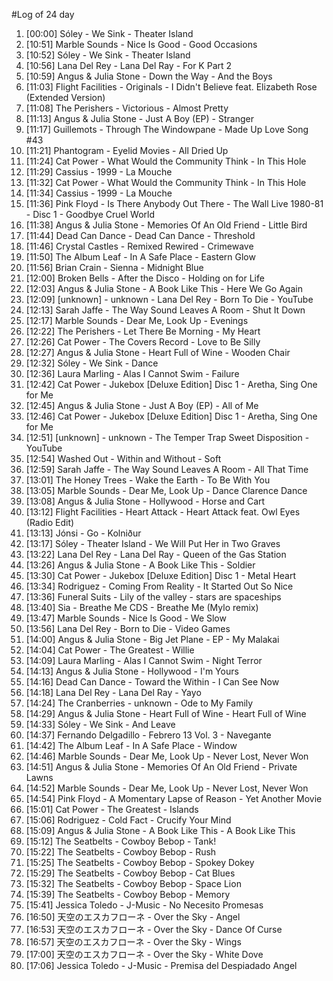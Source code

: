 #Log of 24 day

1. [00:00] Sóley - We Sink - Theater Island
1. [10:51] Marble Sounds - Nice Is Good - Good Occasions
1. [10:52] Sóley - We Sink - Theater Island
1. [10:56] Lana Del Rey - Lana Del Ray - For K Part 2
1. [10:59] Angus & Julia Stone - Down the Way - And the Boys
1. [11:03] Flight Facilities - Originals - I Didn't Believe feat. Elizabeth Rose (Extended Version)
1. [11:08] The Perishers - Victorious - Almost Pretty
1. [11:13] Angus & Julia Stone - Just A Boy (EP) - Stranger
1. [11:17] Guillemots - Through The Windowpane - Made Up Love Song #43
1. [11:21] Phantogram - Eyelid Movies - All Dried Up
1. [11:24] Cat Power - What Would the Community Think - In This Hole
1. [11:29] Cassius - 1999 - La Mouche
1. [11:32] Cat Power - What Would the Community Think - In This Hole
1. [11:34] Cassius - 1999 - La Mouche
1. [11:36] Pink Floyd - Is There Anybody Out There - The Wall Live 1980-81 - Disc 1 - Goodbye Cruel World
1. [11:38] Angus & Julia Stone - Memories Of An Old Friend - Little Bird
1. [11:44] Dead Can Dance - Dead Can Dance - Threshold
1. [11:46] Crystal Castles - Remixed Rewired - Crimewave
1. [11:50] The Album Leaf - In A Safe Place - Eastern Glow
1. [11:56] Brian Crain - Sienna - Midnight Blue
1. [12:00] Broken Bells - After the Disco - Holding on for Life
1. [12:03] Angus & Julia Stone - A Book Like This - Here We Go Again
1. [12:09] [unknown] - unknown - Lana Del Rey - Born To Die - YouTube
1. [12:13] Sarah Jaffe - The Way Sound Leaves A Room - Shut It Down
1. [12:17] Marble Sounds - Dear Me, Look Up - Evenings
1. [12:22] The Perishers - Let There Be Morning - My Heart
1. [12:26] Cat Power - The Covers Record - Love to Be Silly
1. [12:27] Angus & Julia Stone - Heart Full of Wine - Wooden Chair
1. [12:32] Sóley - We Sink - Dance
1. [12:36] Laura Marling - Alas I Cannot Swim - Failure
1. [12:42] Cat Power - Jukebox [Deluxe Edition] Disc 1 - Aretha, Sing One for Me
1. [12:45] Angus & Julia Stone - Just A Boy (EP) - All of Me
1. [12:46] Cat Power - Jukebox [Deluxe Edition] Disc 1 - Aretha, Sing One for Me
1. [12:51] [unknown] - unknown - The Temper Trap Sweet Disposition - YouTube
1. [12:54] Washed Out - Within and Without - Soft
1. [12:59] Sarah Jaffe - The Way Sound Leaves A Room - All That Time
1. [13:01] The Honey Trees - Wake the Earth - To Be With You
1. [13:05] Marble Sounds - Dear Me, Look Up - Dance Clarence Dance
1. [13:08] Angus & Julia Stone - Hollywood - Horse and Cart
1. [13:12] Flight Facilities - Heart Attack - Heart Attack feat. Owl Eyes (Radio Edit)
1. [13:13] Jónsi - Go - Kolniður
1. [13:17] Sóley - Theater Island - We Will Put Her in Two Graves
1. [13:22] Lana Del Rey - Lana Del Ray - Queen of the Gas Station
1. [13:26] Angus & Julia Stone - A Book Like This - Soldier
1. [13:30] Cat Power - Jukebox [Deluxe Edition] Disc 1 - Metal Heart
1. [13:34] Rodriguez - Coming From Reality - It Started Out So Nice
1. [13:36] Funeral Suits - Lily of the valley - stars are spaceships
1. [13:40] Sia - Breathe Me CDS - Breathe Me (Mylo remix)
1. [13:47] Marble Sounds - Nice Is Good - We Slow
1. [13:56] Lana Del Rey - Born to Die - Video Games
1. [14:00] Angus & Julia Stone - Big Jet Plane - EP - My Malakai
1. [14:04] Cat Power - The Greatest - Willie
1. [14:09] Laura Marling - Alas I Cannot Swim - Night Terror
1. [14:13] Angus & Julia Stone - Hollywood - I'm Yours
1. [14:16] Dead Can Dance - Toward the Within - I Can See Now
1. [14:18] Lana Del Rey - Lana Del Ray - Yayo
1. [14:24] The Cranberries - unknown - Ode to My Family
1. [14:29] Angus & Julia Stone - Heart Full of Wine - Heart Full of Wine
1. [14:33] Sóley - We Sink - And Leave
1. [14:37] Fernando Delgadillo - Febrero 13 Vol. 3 - Navegante
1. [14:42] The Album Leaf - In A Safe Place - Window
1. [14:46] Marble Sounds - Dear Me, Look Up - Never Lost, Never Won
1. [14:51] Angus & Julia Stone - Memories Of An Old Friend - Private Lawns
1. [14:52] Marble Sounds - Dear Me, Look Up - Never Lost, Never Won
1. [14:54] Pink Floyd - A Momentary Lapse of Reason - Yet Another Movie
1. [15:01] Cat Power - The Greatest - Islands
1. [15:06] Rodriguez - Cold Fact - Crucify Your Mind
1. [15:09] Angus & Julia Stone - A Book Like This - A Book Like This
1. [15:12] The Seatbelts - Cowboy Bebop - Tank!
1. [15:22] The Seatbelts - Cowboy Bebop - Rush
1. [15:25] The Seatbelts - Cowboy Bebop - Spokey Dokey
1. [15:29] The Seatbelts - Cowboy Bebop - Cat Blues
1. [15:32] The Seatbelts - Cowboy Bebop - Space Lion
1. [15:39] The Seatbelts - Cowboy Bebop - Memory
1. [15:41] Jessica Toledo - J-Music - No Necesito Promesas
1. [16:50] 天空のエスカフローネ - Over the Sky - Angel
1. [16:53] 天空のエスカフローネ - Over the Sky - Dance Of Curse
1. [16:57] 天空のエスカフローネ - Over the Sky - Wings
1. [17:00] 天空のエスカフローネ - Over the Sky - White Dove
1. [17:06] Jessica Toledo - J-Music - Premisa del Despiadado Angel
